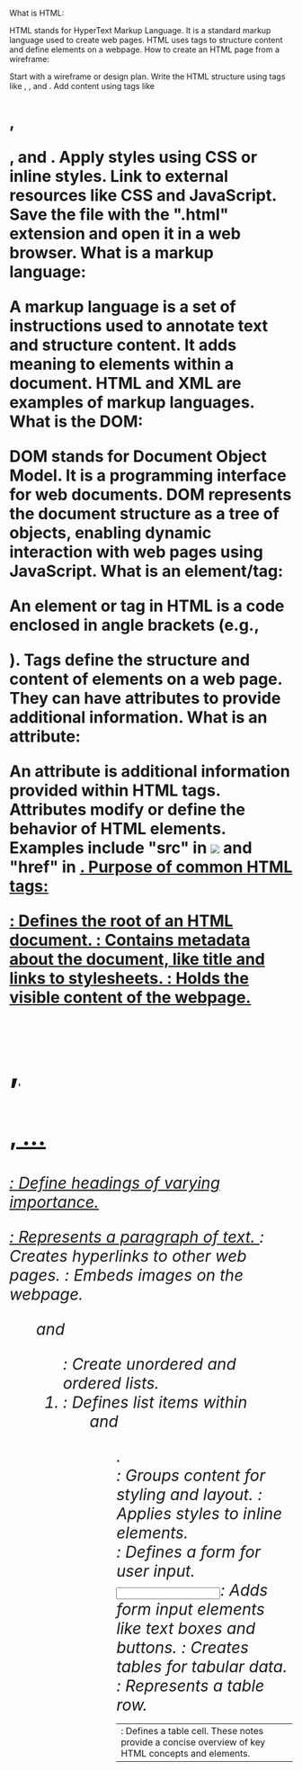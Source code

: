 What is HTML:

HTML stands for HyperText Markup Language.
It is a standard markup language used to create web pages.
HTML uses tags to structure content and define elements on a webpage.
How to create an HTML page from a wireframe:

Start with a wireframe or design plan.
Write the HTML structure using tags like <html>, <head>, and <body>.
Add content using tags like <h1>, <p>, and <img>.
Apply styles using CSS or inline styles.
Link to external resources like CSS and JavaScript.
Save the file with the ".html" extension and open it in a web browser.
What is a markup language:

A markup language is a set of instructions used to annotate text and structure content.
It adds meaning to elements within a document.
HTML and XML are examples of markup languages.
What is the DOM:

DOM stands for Document Object Model.
It is a programming interface for web documents.
DOM represents the document structure as a tree of objects, enabling dynamic interaction with web pages using JavaScript.
What is an element/tag:

An element or tag in HTML is a code enclosed in angle brackets (e.g., <p>).
Tags define the structure and content of elements on a web page.
They can have attributes to provide additional information.
What is an attribute:

An attribute is additional information provided within HTML tags.
Attributes modify or define the behavior of HTML elements.
Examples include "src" in <img src="image.jpg"> and "href" in <a href="example.com">.
Purpose of common HTML tags:

<html>: Defines the root of an HTML document.
<head>: Contains metadata about the document, like title and links to stylesheets.
<body>: Holds the visible content of the webpage.
<h1>, <h2>, ... <h6>: Define headings of varying importance.
<p>: Represents a paragraph of text.
<a>: Creates hyperlinks to other web pages.
<img>: Embeds images on the webpage.
<ul> and <ol>: Create unordered and ordered lists.
<li>: Defines list items within <ul> and <ol>.
<div>: Groups content for styling and layout.
<span>: Applies styles to inline elements.
<form>: Defines a form for user input.
<input>: Adds form input elements like text boxes and buttons.
<table>: Creates tables for tabular data.
<tr>: Represents a table row.
<td>: Defines a table cell.
These notes provide a concise overview of key HTML concepts and elements.
